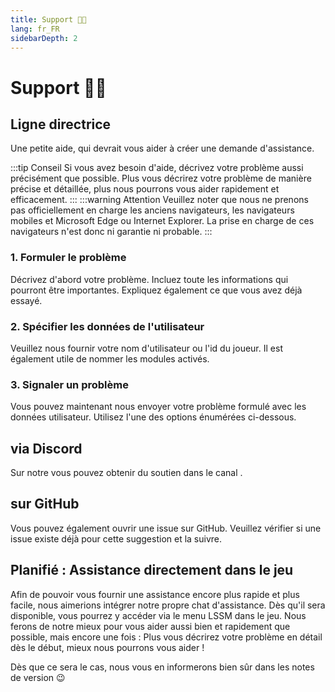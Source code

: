 ```yaml
---
title: Support 👨‍💻
lang: fr_FR
sidebarDepth: 2
---
```


# Support 👨‍💻

## Ligne directrice
Une petite aide, qui devrait vous aider à créer une demande d'assistance.

:::tip Conseil
Si vous avez besoin d'aide, décrivez votre problème aussi précisément que possible. Plus vous décrirez votre problème de manière précise et détaillée, plus nous pourrons vous aider rapidement et efficacement.
:::
:::warning Attention
Veuillez noter que nous ne prenons pas officiellement en charge les anciens navigateurs, les navigateurs mobiles et Microsoft Edge ou Internet Explorer. La prise en charge de ces navigateurs n'est donc ni garantie ni probable.
:::

### 1. Formuler le problème
Décrivez d'abord votre problème. Incluez toute les informations qui pourront être importantes. Expliquez également ce que vous avez déjà essayé.

### 2. Spécifier les données de l'utilisateur
Veuillez nous fournir votre nom d'utilisateur ou l'id du joueur. Il est également utile de nommer les modules activés.

### 3. Signaler un problème
Vous pouvez maintenant nous envoyer votre problème formulé avec les données utilisateur. Utilisez l'une des options énumérées ci-dessous.

## via Discord
Sur notre <discord/> vous pouvez obtenir du soutien dans le canal <discord-channel channel="lssm-help"/>.

## sur GitHub
Vous pouvez également ouvrir une issue sur <a :href="$theme.variables.github + '/issues'" target="_blank">GitHub</a>. Veuillez vérifier si une issue existe déjà pour cette suggestion et la suivre.

## Planifié : Assistance directement dans le jeu
Afin de pouvoir vous fournir une assistance encore plus rapide et plus facile, nous aimerions intégrer notre propre chat d'assistance. Dès qu'il sera disponible, vous pourrez y accéder via le menu LSSM dans le jeu. Nous ferons de notre mieux pour vous aider aussi bien et rapidement que possible, mais encore une fois : Plus vous décrirez votre problème en détail dès le début, mieux nous pourrons vous aider !

Dès que ce sera le cas, nous vous en informerons bien sûr dans les notes de version :wink:

<!-- ==START_FOOTER== Do NOT edit anything below this line! Any edits will be removed as content is auto generated! -->
[lssm.status]: https://status.lss-manager.de/
[lssm.discord]: https://discord.gg/RcTNjpB
[lssm.userscript]: https://v4.lss-manager.de/lssm-v4.user.js
[lssm.donations]: https://donate.lss-manager.de/
[docs]: https://docs.lss-manager.de/
[docs.apps]: /fr_FR/apps/
[docs.appstore]: /fr_FR/appstore/
[docs.bugs]: /fr_FR/bugs/
[docs.error_report]: /fr_FR/error_report/
[docs.faq]: /fr_FR/faq/
[docs.metadata]: /fr_FR/metadata/
[docs.other]: /fr_FR/other/
[docs.settings]: /fr_FR/settings/
[docs.suggestions]: /fr_FR/suggestions/
[docs.support]: /fr_FR/support/
[games.self]: https://operateur112.fr
[tampermonkey]: https://tampermonkey.net/
[github]: https://github.com/LSS-Manager/LSSM-V.4
[github.issues]: https://github.com/LSS-Manager/LSSM-V.4/issues
[github.issues.open]: https://github.com/LSS-Manager/LSSM-V.4/issues?q=is%3Aissue+is%3Aopen+label%3Abug